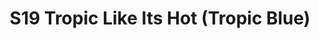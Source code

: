 ---
title: S19 Tropic Like Its Hot (Tropic Blue)
permalink: "/teams/tropic"
members:
- Cesar Azabache
- Antonio Campanelli
- Ashley Hollander
- Sean Karson (Captain)
- Barry Mauck
- Patrick McIntyre
- Donald Mitchell (QB)
- Udochi Onwubiko
- Haley Ruben
- Peter Sima
- Stephen Tackney
- Kevin Zajac
- Daniel ErkenBrack
teamid: 7026
name: S19 Tropic Like Its Hot
color: Tropic Blue
division: ''
---